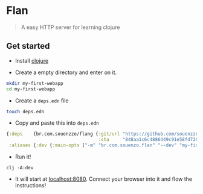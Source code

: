 # Flan

> A easy HTTP server for learning clojure


## Get started

- Install [clojure](https://clojure.org/guides/getting_started#_clojure_installer_and_cli_tools)

- Create a empty directory and enter on it.

```bash 
mkdir my-first-webapp
cd my-first-webapp
```

- Create a `deps.edn` file

```bash 
touch deps.edn
```

- Copy and paste this into `deps.edn`

```clojure
{:deps    {br.com.souenzzo/flang {:git/url "https://github.com/souenzzo/flan"
                                  :sha     "848aa1c6c4886449c91e58fd7206c5204aa33a8e"}}
 :aliases {:dev {:main-opts ["-m" "br.com.souenzo.flan" "--dev" "my-first-webapp"]}}} 
```

- Run it!

```
clj -A:dev
```

- It will start at [localhost:8080](http://localhost:8080). Connect your browser into it and flow the instructions!